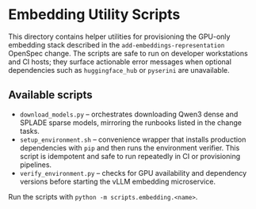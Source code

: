 # Embedding Utility Scripts

This directory contains helper utilities for provisioning the GPU-only
embedding stack described in the `add-embeddings-representation`
OpenSpec change. The scripts are safe to run on developer workstations
and CI hosts; they surface actionable error messages when optional
dependencies such as `huggingface_hub` or `pyserini` are unavailable.

## Available scripts

- `download_models.py` – orchestrates downloading Qwen3 dense and SPLADE
  sparse models, mirroring the runbooks listed in the change tasks.
- `setup_environment.sh` – convenience wrapper that installs production
  dependencies with `pip` and then runs the environment verifier.  This script
  is idempotent and safe to run repeatedly in CI or provisioning pipelines.
- `verify_environment.py` – checks for GPU availability and dependency
  versions before starting the vLLM embedding microservice.

Run the scripts with `python -m scripts.embedding.<name>`.
